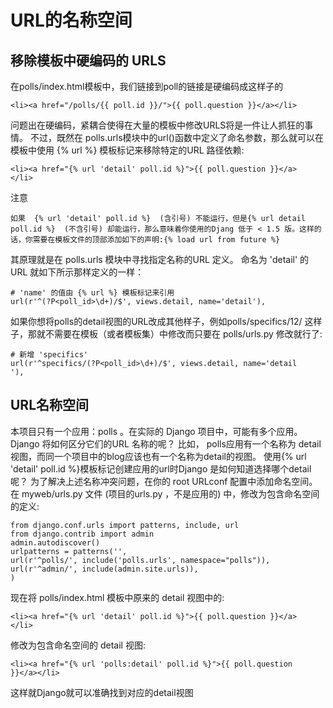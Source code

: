 # URL的名称空间
## 移除模板中硬编码的 URLS
在polls/index.html模板中，我们链接到poll的链接是硬编码成这样子的
```
<li><a href="/polls/{{ poll.id }}/">{{ poll.question }}</a></li>
```

问题出在硬编码，紧耦合使得在大量的模板中修改URLS将是一件让人抓狂的事情。
不过，既然在 polls.urls模块中的url()函数中定义了命名参数，那么就可以在
模板中使用 \{% url %\}  模板标记来移除特定的URL 路径依赖:
```
<li><a href="{% url 'detail' poll.id %}">{{ poll.question }}</a>
</li>
```
注意
```
如果  {% url 'detail' poll.id %}  (含引号) 不能运行，但是{% url detail poll.id %}  (不含引号) 却能运行，那么意味着你使用的Djang 低于 < 1.5 版。这样的话，你需要在模板文件的顶部添加如下的声明:{% load url from future %}
```
其原理就是在 polls.urls 模块中寻找指定名称的URL 定义。 命名为 'detail' 的URL 就如下所示那样定义的一样：
```
# 'name' 的值由 {% url %} 模板标记来引用
url(r'^(?P<poll_id>\d+)/$', views.detail, name='detail'),
```
如果你想将polls的detail视图的URL改成其他样子，例如polls/specifics/12/
这样子，那就不需要在模板（或者模板集）中修改而只要在 polls/urls.py 修改就行了:

```
# 新增 'specifics'
url(r'^specifics/(?P<poll_id>\d+)/$', views.detail, name='detail
'),
```
## URL名称空间
本项目只有一个应用：polls 。在实际的 Django 项目中，可能有多个应用。Django 将如何区分它们的URL 名称的呢？
比如， polls应用有一个名称为 detail 视图，而同一个项目中的blog应该也有一个名称为detail的视图。 使用\{% url 'detail' poll.id %\}模板标记创建应用的url时Django 是如何知道选择哪个detail呢？
为了解决上述名称冲突问题，在你的 root URLconf 配置中添加命名空间。在 myweb/urls.py 文件 (项目的urls.py  ，不是应用的) 中，修改为包含命名空间的定义:
```
from django.conf.urls import patterns, include, url
from django.contrib import admin
admin.autodiscover()
urlpatterns = patterns('',
url(r'^polls/', include('polls.urls', namespace="polls")),
url(r'^admin/', include(admin.site.urls)),
)
```
现在将 polls/index.html 模板中原来的 detail 视图中的:
```
<li><a href="{% url 'detail' poll.id %}">{{ poll.question }}</a>
</li>
```
修改为包含命名空间的 detail 视图:
```
<li><a href="{% url 'polls:detail' poll.id %}">{{ poll.question
}}</a></li>
```
这样就Django就可以准确找到对应的detail视图
